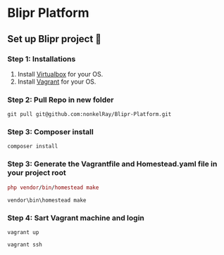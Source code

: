 # Blipr Platform
 
## Set up Blipr project 🔴

### Step 1: Installations

1. Install [Virtualbox](https://www.virtualbox.org/wiki/Downloads) for your OS.
2. Install [Vagrant](https://www.vagrantup.com/downloads.html) for your OS.

### Step 2: Pull Repo in new folder

``` in new folder
git pull git@github.com:nonkelRay/Blipr-Platform.git
```

### Step 3: Composer install

``` in project root
composer install
```

### Step 3: Generate the Vagrantfile and Homestead.yaml file in your project root

``` MAC OS
php vendor/bin/homestead make
```

``` Windows
vendor\bin\homestead make
```

### Step 4: Sart Vagrant machine and login

``` Start vagrant machine
vagrant up
```

``` login to vagrant machine
vagrant ssh
```
